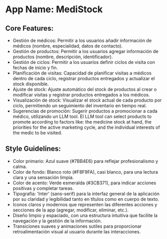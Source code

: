# **App Name**: MediStock

## Core Features:

- Gestión de médicos: Permitir a los usuarios añadir información de médicos (nombre, especialidad, datos de contacto).
- Gestión de productos: Permitir a los usuarios agregar información de productos (nombre, descripción, identificador).
- Gestión de ciclos: Permitir a los usuarios definir ciclos de visita con fechas de inicio y fin.
- Planificación de visitas: Capacidad de planificar visitas a médicos dentro de cada ciclo, registrar productos entregados y actualizar el stock disponible.
- Ajuste de stock: Ajuste automático del stock de productos al crear o modificar visitas y registrar productos entregados a los médicos.
- Visualización de stock: Visualizar el stock actual de cada producto por ciclo, permitiendo un seguimiento del inventario en tiempo real.
- Sugerencias de promoción: Sugerir productos a promocionar a cada médico, utilizando un LLM tool. El LLM tool can select products to promote according to factors like: the medicine stock at hand, the priorities for the active marketing cycle, and the individual interests of the medic to be visited.

## Style Guidelines:

- Color primario: Azul suave (#7BB4E6) para reflejar profesionalismo y calma.
- Color de fondo: Blanco roto (#F8F9FA), casi blanco, para una lectura clara y una sensación limpia.
- Color de acento: Verde esmeralda (#3CB371), para indicar acciones positivas y completar tareas.
- Tipografía: 'Inter' (sans-serif) para la interfaz general de la aplicación por su claridad y legibilidad tanto en títulos como en cuerpo de texto.
- Iconos claros y modernos que representen las diferentes acciones y secciones de la app (agregar, modificar, eliminar, etc.).
- Diseño limpio y espaciado, con una estructura intuitiva que facilite la navegación y la gestión de la información.
- Transiciones suaves y animaciones sutiles para proporcionar retroalimentación visual al usuario durante las interacciones.